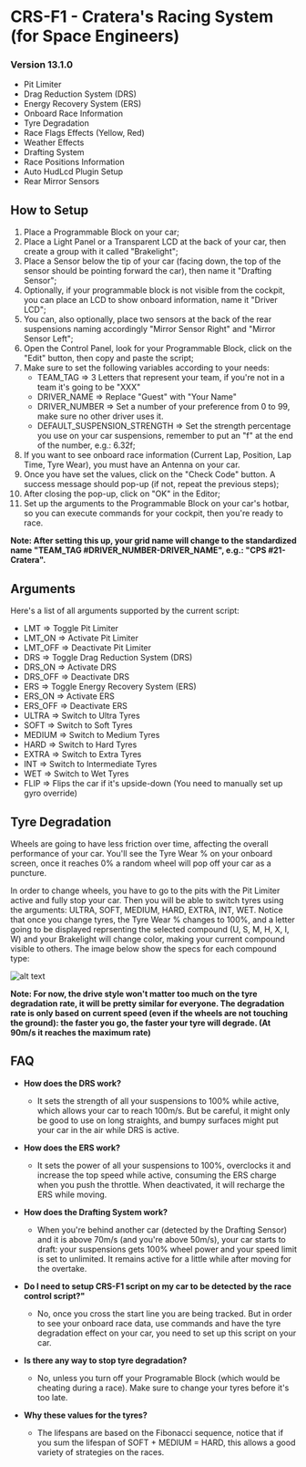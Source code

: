 # CRS-F1 - Cratera's Racing System (for Space Engineers)

### Version 13.1.0
- Pit Limiter
- Drag Reduction System (DRS)
- Energy Recovery System (ERS)
- Onboard Race Information
- Tyre Degradation
- Race Flags Effects (Yellow, Red)
- Weather Effects
- Drafting System
- Race Positions Information
- Auto HudLcd Plugin Setup
- Rear Mirror Sensors

## How to Setup
1. Place a Programmable Block on your car;
2. Place a Light Panel or a Transparent LCD at the back of your car, then create a group with it called "Brakelight";
3. Place a Sensor below the tip of your car (facing down, the top of the sensor should be pointing forward the car), then name it "Drafting Sensor";
4. Optionally, if your programmable block is not visible from the cockpit, you can place an LCD to show onboard information, name it "Driver LCD";
5. You can, also optionally, place two sensors at the back of the rear suspensions naming accordingly "Mirror Sensor Right" and "Mirror Sensor Left";
6. Open the Control Panel, look for your Programmable Block, click on the "Edit" button, then copy and paste the script;
7. Make sure to set the following variables according to your needs:
   - TEAM_TAG => 3 Letters that represent your team, if you're not in a team it's going to be "XXX"
   - DRIVER_NAME => Replace "Guest" with "Your Name"
   - DRIVER_NUMBER => Set a number of your preference from 0 to 99, make sure no other driver uses it.
   - DEFAULT_SUSPENSION_STRENGTH => Set the strength percentage you use on your car suspensions, remember to put an "f" at the end of the number, e.g.: 6.32f;
8. If you want to see onboard race information (Current Lap, Position, Lap Time, Tyre Wear), you must have an Antenna on your car. 
9. Once you have set the values, click on the "Check Code" button. A success message should pop-up (if not, repeat the previous steps);
10. After closing the pop-up, click on "OK" in the Editor;
11. Set up the arguments to the Programmable Block on your car's hotbar, so you can execute commands for your cockpit, then you're ready to race.

**Note: After setting this up, your grid name will change to the standardized name "TEAM_TAG #DRIVER_NUMBER-DRIVER_NAME", e.g.: "CPS #21-Cratera".**

## Arguments
Here's a list of all arguments supported by the current script:
- LMT     => Toggle Pit Limiter
- LMT_ON  => Activate Pit Limiter
- LMT_OFF => Deactivate Pit Limiter
- DRS     => Toggle Drag Reduction System (DRS)
- DRS_ON  => Activate DRS
- DRS_OFF => Deactivate DRS
- ERS     => Toggle Energy Recovery System (ERS)
- ERS_ON  => Activate ERS
- ERS_OFF => Deactivate ERS
- ULTRA   => Switch to Ultra Tyres
- SOFT    => Switch to Soft Tyres
- MEDIUM  => Switch to Medium Tyres
- HARD    => Switch to Hard Tyres
- EXTRA   => Switch to Extra Tyres
- INT     => Switch to Intermediate Tyres
- WET     => Switch to Wet Tyres
- FLIP    => Flips the car if it's upside-down (You need to manually set up gyro override)

## Tyre Degradation
Wheels are going to have less friction over time, affecting the overall performance of your car. You'll see the Tyre Wear % on your onboard screen, once it reaches 0% a random wheel will pop off your car as a puncture.

In order to change wheels, you have to go to the pits with the Pit Limiter active and fully stop your car. Then you will be able to switch tyres using the arguments: ULTRA, SOFT, MEDIUM, HARD, EXTRA, INT, WET. Notice that once you change tyres, the Tyre Wear % changes to 100%, and a letter going to be displayed reprsenting the selected compound (U, S, M, H, X, I, W) and your Brakelight will change color, making your current compound visible to others. The image below show the specs for each compound type:

![alt text](https://i.imgur.com/AWQ4lpc.png)

**Note: For now, the drive style won't matter too much on the tyre degradation rate, it will be pretty similar for everyone. The degradation rate is only based on current speed (even if the wheels are not touching the ground): the faster you go, the faster your tyre will degrade. (At 90m/s it reaches the maximum rate)**

## FAQ
- **How does the DRS work?**
  - It sets the strength of all your suspensions to 100% while active, which allows your car to reach 100m/s. But be careful, it might only be good to use on long straights, and bumpy surfaces might put your car in the air while DRS is active.
  
- **How does the ERS work?**
  - It sets the power of all your suspensions to 100%, overclocks it and increase the top speed while active, consuming the ERS charge when you push the throttle. When deactivated, it will recharge the ERS while moving.
  
- **How does the Drafting System work?**
  - When you're behind another car (detected by the Drafting Sensor) and it is above 70m/s (and you're above 50m/s), your car starts to draft: your suspensions gets 100% wheel power and your speed limit is set to unlimited. It remains active for a little while after moving for the overtake.
  
- **Do I need to setup CRS-F1 script on my car to be detected by the race control script?"**
  - No, once you cross the start line you are being tracked. But in order to see your onboard race data, use commands and have the tyre degradation effect on your car, you need to set up this script on your car.
  
- **Is there any way to stop tyre degradation?**
  - No, unless you turn off your Programable Block (which would be cheating during a race). Make sure to change your tyres before it's too late.

- **Why these values for the tyres?**
  - The lifespans are based on the Fibonacci sequence, notice that if you sum the lifespan of SOFT + MEDIUM = HARD, this allows a good variety of strategies on the races.

